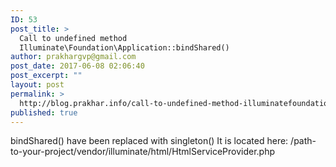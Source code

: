 ```yaml
---
ID: 53
post_title: >
  Call to undefined method
  Illuminate\Foundation\Application::bindShared()
author: prakhargvp@gmail.com
post_date: 2017-06-08 02:06:40
post_excerpt: ""
layout: post
permalink: >
  http://blog.prakhar.info/call-to-undefined-method-illuminatefoundationapplicationbindshared/
published: true
---
```

bindShared() have been replaced with singleton()
It is located here: /path-to-your-project/vendor/illuminate/html/HtmlServiceProvider.php